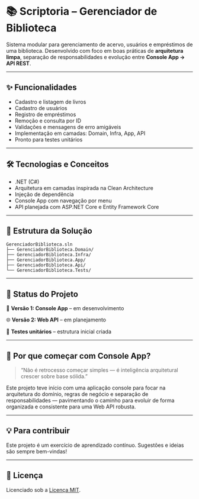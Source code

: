 # 📚 Scriptoria – Gerenciador de Biblioteca

Sistema modular para gerenciamento de acervo, usuários e empréstimos de uma biblioteca.
Desenvolvido com foco em boas práticas de **arquitetura limpa**, separação de responsabilidades e evolução entre **Console App → API REST**.

---

## ✨ Funcionalidades

- Cadastro e listagem de livros
- Cadastro de usuários
- Registro de empréstimos
- Remoção e consulta por ID
- Validações e mensagens de erro amigáveis
- Implementação em camadas: Domain, Infra, App, API
- Pronto para testes unitários

---

## 🛠️ Tecnologias e Conceitos

- .NET (C#)
- Arquitetura em camadas inspirada na Clean Architecture
- Injeção de dependência
- Console App com navegação por menu
- API planejada com ASP.NET Core e Entity Framework Core

---

## 📂 Estrutura da Solução

```
GerenciadorBiblioteca.sln
├── GerenciadorBiblioteca.Domain/
├── GerenciadorBiblioteca.Infra/
├── GerenciadorBiblioteca.App/
├── GerenciadorBiblioteca.Api/
└── GerenciadorBiblioteca.Tests/
```

---

## 🔖 Status do Projeto

📍  **Versão 1: Console App** – em desenvolvimento

🌐 **Versão 2: Web API** – em planejamento

🧪 **Testes unitários** – estrutura inicial criada

---

## 📘 Por que começar com Console App?

> “Não é retrocesso começar simples — é inteligência arquitetural crescer sobre base sólida.”

Este projeto teve início com uma aplicação console para focar na arquitetura do domínio, regras de negócio e separação de responsabilidades — pavimentando o caminho para evoluir de forma organizada e consistente para uma Web API robusta.

---

## 💡 Para contribuir

Este projeto é um exercício de aprendizado contínuo. Sugestões e ideias são sempre bem-vindas!

---

## 📄 Licença

Licenciado sob a [Licença MIT](LICENSE).
